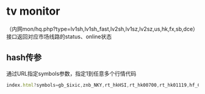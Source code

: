 # tv monitor
（内网mon/hq.php?type=lv1sh,lv1sh_fast,lv2sh,lv1sz,lv2sz,us,hk,fx,sb,dce）接口返回对应市场线路的status、online状态

## hash传参
通过URL指定symbols参数，指定1到任意多个行情代码
```js
index.html?symbols=gb_$ixic,znb_NKY,rt_hkHSI,rt_hk00700,rt_hk01119,hf_CHA50CFD,nf_IF0,sh000001,sz399006,sh204001,sb899002,znb_UKX,lse_aml,lse_htsc,hf_CL,nf_SC0,fx_susdcny,fx_seurusd
